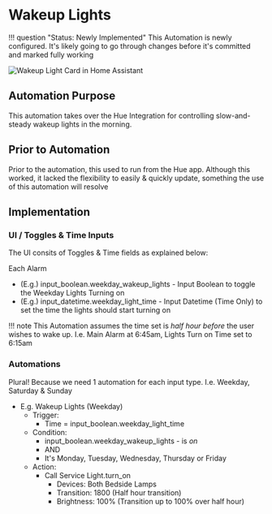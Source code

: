 # Wakeup Lights

!!! question "Status: Newly Implemented"
    This Automation is newly configured. It's likely going to go through changes before it's committed and marked fully working

![Wakeup Light Card in Home Assistant](/assets/images/alarms.png)

## Automation Purpose
This automation takes over the Hue Integration for controlling slow-and-steady wakeup lights in the morning. 

## Prior to Automation
Prior to the automation, this used to run from the Hue app. Although this worked, it lacked the flexibility to easily & quickly update, something the use of this automation will resolve

## Implementation

### UI / Toggles & Time Inputs
The UI consits of Toggles & Time fields as explained below:

Each Alarm

- (E.g.) input_boolean.weekday_wakeup_lights - Input Boolean to toggle the Weekday Lights Turning on
- (E.g.) input_datetime.weekday_light_time - Input Datetime (Time Only) to set the time the lights should start turning on

!!! note
    This Automation assumes the time set is *half hour before* the user wishes to wake up. I.e. Main Alarm at 6:45am, Lights Turn on Time set to 6:15am

### Automations
Plural! Because we need 1 automation for each input type. I.e. Weekday, Saturday & Sunday

- E.g. Wakeup Lights (Weekday)
  - Trigger:
    - Time = input_boolean.weekday_light_time
  - Condition:
    - input_boolean.weekday_wakeup_lights - is *on*
    - AND
    - It's Monday, Tuesday, Wednesday, Thursday or Friday
  - Action:
    - Call Service Light.turn_on
      - Devices: Both Bedside Lamps
      - Transition: 1800 (Half hour transition)
      - Brightness: 100% (Transition up to 100% over half hour)
